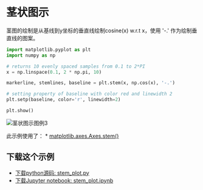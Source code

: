 # 茎状图示

茎图的绘制是从基线到y坐标的垂直线绘制cosine(x) w.r.t x，使用 '-.' 作为绘制垂直线的图案。

```python
import matplotlib.pyplot as plt
import numpy as np

# returns 10 evenly spaced samples from 0.1 to 2*PI
x = np.linspace(0.1, 2 * np.pi, 10)

markerline, stemlines, baseline = plt.stem(x, np.cos(x), '-.')

# setting property of baseline with color red and linewidth 2
plt.setp(baseline, color='r', linewidth=2)

plt.show()
```

![茎状图示图例3](https://matplotlib.org/_images/sphx_glr_stem_plot_001.png)

此示例使用了： * [matplotlib.axes.Axes.stem()](https://matplotlib.org/api/_as_gen/matplotlib.axes.Axes.stem.html#matplotlib.axes.Axes.stem)

## 下载这个示例

- [下载python源码: stem_plot.py](https://matplotlib.org/_downloads/stem_plot.py)
- [下载Jupyter notebook: stem_plot.ipynb](https://matplotlib.org/_downloads/stem_plot.ipynb)